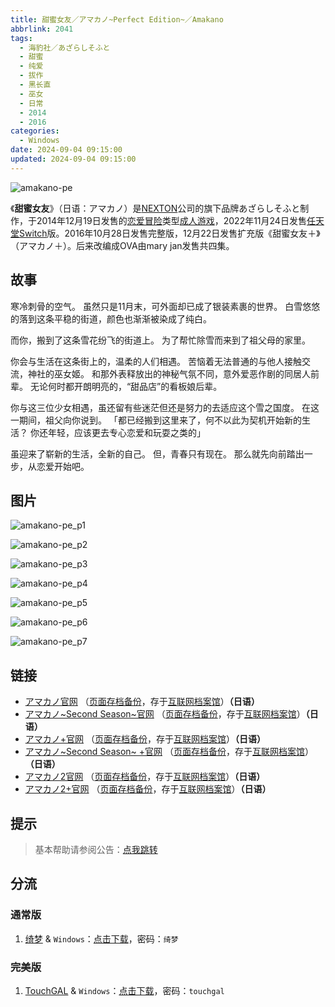 ```yaml
---
title: 甜蜜女友／アマカノ~Perfect Edition~／Amakano
abbrlink: 2041
tags:
  - 海豹社／あざらしそふと
  - 甜蜜
  - 纯爱
  - 拔作
  - 黑长直
  - 巫女
  - 日常
  - 2014
  - 2016
categories:
  - Windows
date: 2024-09-04 09:15:00
updated: 2024-09-04 09:15:00
---
```


![amakano-pe](https://static.saop.cc/vns/img/amakano-pe.webp)

《**甜蜜女友**》（日语：アマカノ）是[NEXTON](https://zh.wikipedia.org/wiki/NEXTON)公司的旗下品牌あざらしそふと制作，于2014年12月19日发售的[恋爱冒险](https://zh.wikipedia.org/wiki/戀愛冒險)类型[成人游戏](https://zh.wikipedia.org/wiki/日本成人遊戲)，2022年11月24日发售[任天堂Switch](https://zh.wikipedia.org/wiki/任天堂Switch)版。2016年10月28日发售完整版，12月22日发售扩充版《甜蜜女友＋》（アマカノ＋）。后来改编成OVA由mary jan发售共四集。

<!-- more -->

## 故事

寒冷刺骨的空气。
虽然只是11月末，可外面却已成了银装素裹的世界。
白雪悠悠的落到这条平稳的街道，颜色也渐渐被染成了纯白。

而你，搬到了这条雪花纷飞的街道上。
为了帮忙除雪而来到了祖父母的家里。

你会与生活在这条街上的，温柔的人们相遇。
苦恼着无法普通的与他人接触交流，神社的巫女姬。
和那外表释放出的神秘气氛不同，意外爱恶作剧的同居人前辈。
无论何时都开朗明亮的，“甜品店”的看板娘后辈。

你与这三位少女相遇，虽还留有些迷茫但还是努力的去适应这个雪之国度。
在这一期间，祖父向你说到。
「都已经搬到这里来了，何不以此为契机开始新的生活？
你还年轻，应该更去专心恋爱和玩耍之类的」

虽迎来了崭新的生活，全新的自己。
但，青春只有现在。
那么就先向前踏出一步，从恋爱开始吧。

## 图片

![amakano-pe_p1](https://static.saop.cc/vns/img/amakano-pe_p1.webp)

![amakano-pe_p2](https://static.saop.cc/vns/img/amakano-pe_p2.webp)

![amakano-pe_p3](https://static.saop.cc/vns/img/amakano-pe_p3.webp)

![amakano-pe_p4](https://static.saop.cc/vns/img/amakano-pe_p4.webp)

![amakano-pe_p5](https://static.saop.cc/vns/img/amakano-pe_p5.webp)

![amakano-pe_p6](https://static.saop.cc/vns/img/amakano-pe_p6.webp)

![amakano-pe_p7](https://static.saop.cc/vns/img/amakano-pe_p7.webp)

## 链接

- [アマカノ官网](http://azarashi-soft.nexton-net.jp/amakano/) （[页面存档备份](https://web.archive.org/web/20201101063525/http://azarashi-soft.nexton-net.jp/amakano/)，存于[互联网档案馆](https://zh.wikipedia.org/wiki/互联网档案馆)）**（日语）**
- [アマカノ~Second Season~官网](https://azarashi-soft.nexton-net.jp/amakano-ss/) （[页面存档备份](https://web.archive.org/web/20201101063525/https://azarashi-soft.nexton-net.jp/amakano-ss/)，存于[互联网档案馆](https://zh.wikipedia.org/wiki/互联网档案馆)）**（日语）**
- [アマカノ+官网](http://azarashi-soft.nexton-net.jp/amakano+/) （[页面存档备份](https://web.archive.org/web/20190404140327/http://azarashi-soft.nexton-net.jp/amakano+/)，存于[互联网档案馆](https://zh.wikipedia.org/wiki/互联网档案馆)）**（日语）**
- [アマカノ~Second Season~ +官网](https://azarashi-soft.nexton-net.jp/amakano-ss-plus/) （[页面存档备份](https://azarashi-soft.nexton-net.jp/amakano-ss-plus/)，存于[互联网档案馆](https://zh.wikipedia.org/wiki/互联网档案馆)）**（日语）**
- [アマカノ2官网](http://azarashi-soft.nexton-net.jp/amakano2/) （[页面存档备份](https://web.archive.org/web/20220101063525/http://azarashi-soft.nexton-net.jp/amakano2/)，存于[互联网档案馆](https://zh.wikipedia.org/wiki/互联网档案馆)）**（日语）**
- [アマカノ2+官网](http://azarashi-soft.nexton-net.jp/amakano2-plus//) （[页面存档备份](https://web.archive.org/web/20230401140327/http://azarashi-soft.nexton-net.jp/amakano2-plus//)，存于[互联网档案馆](https://zh.wikipedia.org/wiki/互联网档案馆)）**（日语）**

## 提示

> 基本帮助请参阅公告：[点我跳转](/p/announcement/)

## 分流

### 通常版

1. [绮梦](https://acgs.one/) & `Windows`：[点击下载](https://acgs.one/game/288.html)，密码：`绮梦`

### 完美版

1. [TouchGAL](https://www.touchgal.io/) & `Windows`：[点击下载](https://pan.touchgal.net/s/qYJXib)，密码：`touchgal`

